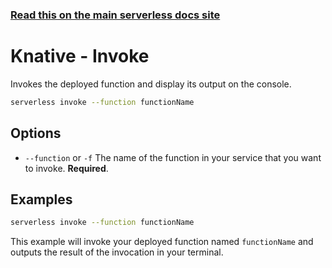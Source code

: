 <!--
title: Serverless Framework Commands - Knative - Invoke
menuText: invoke
menuOrder: 4
description: Invoke a Knative function using the Serverless Framework
layout: Doc
-->

<!-- DOCS-SITE-LINK:START automatically generated  -->

### [Read this on the main serverless docs site](https://www.serverless.com/framework/docs/providers/knative/cli-reference/invoke/)

<!-- DOCS-SITE-LINK:END -->

# Knative - Invoke

Invokes the deployed function and display its output on the console.

```bash
serverless invoke --function functionName
```

## Options

- `--function` or `-f` The name of the function in your service that you want to invoke. **Required**.

## Examples

```bash
serverless invoke --function functionName
```

This example will invoke your deployed function named `functionName` and outputs the result of the invocation in your terminal.
